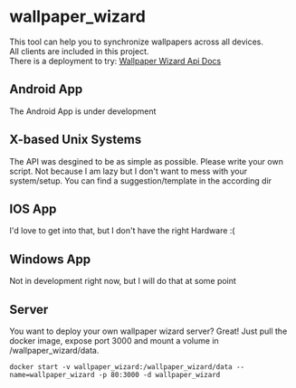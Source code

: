 # wallpaper_wizard
This tool can help you to synchronize wallpapers across all devices.\
All clients are included in this project.\
There is a deployment to try: [Wallpaper Wizard Api Docs](https://ww.keefer.de/api-docs)

## Android App
The Android App is under development

## X-based Unix Systems
The API was desgined to be as simple as possible. Please write your own script. Not because I am lazy but I don't want to mess with your system/setup.
You can find a suggestion/template in the according dir

## IOS App
I'd love to get into that, but I don't have the right Hardware :(

## Windows App
Not in development right now, but I will do that at some point

## Server
You want to deploy your own wallpaper wizard server? Great! Just pull the docker image, expose port 3000 and mount a volume in /wallpaper_wizard/data.
```
docker start -v wallpaper_wizard:/wallpaper_wizard/data --name=wallpaper_wizard -p 80:3000 -d wallpaper_wizard
```
